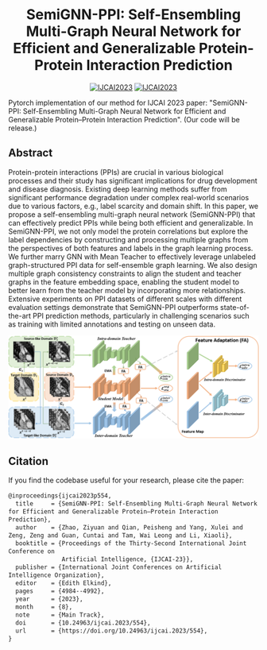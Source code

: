 

<div align="center">

# SemiGNN-PPI: Self-Ensembling Multi-Graph Neural Network for Efficient and Generalizable Protein-Protein Interaction Prediction

[![IJCAI2023](https://img.shields.io/badge/arXiv-2305.08316-blue)](https://arxiv.org/abs/2305.08316)
[![IJCAI2023](https://img.shields.io/badge/Conference-IJCAI2023-green)](https://www.ijcai.org/proceedings/2023/554)



</div>

Pytorch implementation of our method for IJCAI 2023 paper: "SemiGNN-PPI: Self-Ensembling Multi-Graph Neural Network for Efficient and Generalizable Protein–Protein Interaction Prediction". (Our code will be release.)

## Abstract
Protein-protein interactions (PPIs) are crucial in various biological processes and their study has significant implications for drug development and disease diagnosis. Existing deep learning methods suffer from significant performance degradation under complex real-world scenarios due to various factors, e.g., label scarcity and domain shift. In this paper, we propose a self-ensembling multi-graph neural network (SemiGNN-PPI) that can effectively predict PPIs while being both efficient and generalizable. In SemiGNN-PPI, we not only model the protein correlations but explore the label dependencies by constructing and processing multiple graphs from the perspectives of both features and labels in the graph learning process. We further marry GNN with Mean Teacher to effectively leverage unlabeled graph-structured PPI data for self-ensemble graph learning. We also design multiple graph consistency constraints to align the student and teacher graphs in the feature embedding space, enabling the student model to better learn from the teacher model by incorporating more relationships. Extensive experiments on PPI datasets of different scales with different evaluation settings demonstrate that SemiGNN-PPI outperforms state-of-the-art PPI prediction methods, particularly in challenging scenarios such as training with limited annotations and testing on unseen data.

<p align="center">
<img src="https://github.com/jacobzhaoziyuan/LE-UDA/blob/main/assets/archi_final.png" width="800">
</p>







## Citation
If you find the codebase useful for your research, please cite the paper:
```
@inproceedings{ijcai2023p554,
  title     = {SemiGNN-PPI: Self-Ensembling Multi-Graph Neural Network for Efficient and Generalizable Protein–Protein Interaction Prediction},
  author    = {Zhao, Ziyuan and Qian, Peisheng and Yang, Xulei and Zeng, Zeng and Guan, Cuntai and Tam, Wai Leong and Li, Xiaoli},
  booktitle = {Proceedings of the Thirty-Second International Joint Conference on
               Artificial Intelligence, {IJCAI-23}},
  publisher = {International Joint Conferences on Artificial Intelligence Organization},
  editor    = {Edith Elkind},
  pages     = {4984--4992},
  year      = {2023},
  month     = {8},
  note      = {Main Track},
  doi       = {10.24963/ijcai.2023/554},
  url       = {https://doi.org/10.24963/ijcai.2023/554},
}

```
